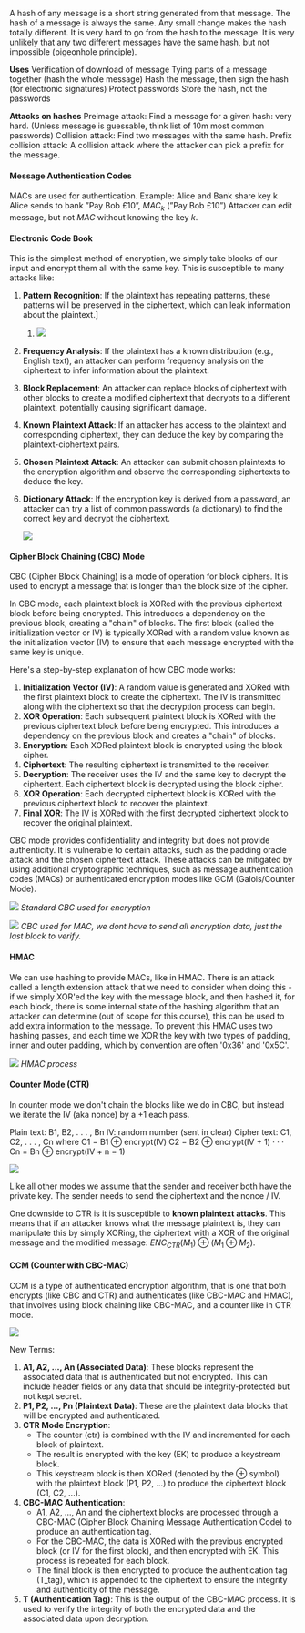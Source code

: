 A hash of any message is a short string generated from that message. The hash of a message is always the same. Any small change makes the hash totally different. It is very hard to go from the hash to the message. It is very unlikely that any two different messages have the same hash, but not impossible (pigeonhole principle).

**Uses**
	Verification of download of message 
	Tying parts of a message together (hash the whole message) 
	Hash the message, then sign the hash (for electronic signatures) 
	Protect passwords 
	Store the hash, not the passwords

**Attacks on hashes**
Preimage attack: Find a message for a given hash: very hard. (Unless message is guessable, think list of 10m most common passwords)
Collision attack: Find two messages with the same hash. 
Prefix collision attack: A collision attack where the attacker can pick a prefix for the message.

#### Message Authentication Codes
MACs are used for authentication. 
Example: Alice and Bank share key k
Alice sends to bank ”Pay Bob £10”, $MAC_k$ (”Pay Bob £10”)
Attacker can edit message, but not $MAC$ without knowing the key $k$.

#### Electronic Code Book
This is the simplest method of encryption, we simply take blocks of our input and encrypt them all with the same key. This is susceptible to many attacks like:
1. **Pattern Recognition**: If the plaintext has repeating patterns, these patterns will be preserved in the ciphertext, which can leak information about the plaintext.]
	1. ![](Images/chrome_5eUQC9Qq4m.png)
2. **Frequency Analysis**: If the plaintext has a known distribution (e.g., English text), an attacker can perform frequency analysis on the ciphertext to infer information about the plaintext.
3. **Block Replacement**: An attacker can replace blocks of ciphertext with other blocks to create a modified ciphertext that decrypts to a different plaintext, potentially causing significant damage.
4. **Known Plaintext Attack**: If an attacker has access to the plaintext and corresponding ciphertext, they can deduce the key by comparing the plaintext-ciphertext pairs.
5. **Chosen Plaintext Attack**: An attacker can submit chosen plaintexts to the encryption algorithm and observe the corresponding ciphertexts to deduce the key.
6. **Dictionary Attack**: If the encryption key is derived from a password, an attacker can try a list of common passwords (a dictionary) to find the correct key and decrypt the ciphertext.

	![](Images/chrome_tcBpMVRIy0.png)
#### Cipher Block Chaining (CBC) Mode
CBC (Cipher Block Chaining) is a mode of operation for block ciphers. It is used to encrypt a message that is longer than the block size of the cipher.

In CBC mode, each plaintext block is XORed with the previous ciphertext block before being encrypted. This introduces a dependency on the previous block, creating a "chain" of blocks. The first block (called the initialization vector or IV) is typically XORed with a random value known as the initialization vector (IV) to ensure that each message encrypted with the same key is unique.

Here's a step-by-step explanation of how CBC mode works:
1. **Initialization Vector (IV)**: A random value is generated and XORed with the first plaintext block to create the ciphertext. The IV is transmitted along with the ciphertext so that the decryption process can begin.
2. **XOR Operation**: Each subsequent plaintext block is XORed with the previous ciphertext block before being encrypted. This introduces a dependency on the previous block and creates a "chain" of blocks.
3. **Encryption**: Each XORed plaintext block is encrypted using the block cipher.
4. **Ciphertext**: The resulting ciphertext is transmitted to the receiver.
5. **Decryption**: The receiver uses the IV and the same key to decrypt the ciphertext. Each ciphertext block is decrypted using the block cipher.
6. **XOR Operation**: Each decrypted ciphertext block is XORed with the previous ciphertext block to recover the plaintext.
7. **Final XOR**: The IV is XORed with the first decrypted ciphertext block to recover the original plaintext.

CBC mode provides confidentiality and integrity but does not provide authenticity. It is vulnerable to certain attacks, such as the padding oracle attack and the chosen ciphertext attack. These attacks can be mitigated by using additional cryptographic techniques, such as message authentication codes (MACs) or authenticated encryption modes like GCM (Galois/Counter Mode).

![](Images/chrome_nRsA6bITmd.png)
*Standard CBC used for encryption*

![](Images/Pasted%20image%2020240219200030.png)
*CBC used for MAC, we dont have to send all encryption data, just the last block to verify.*
#### HMAC 
We can use hashing to provide MACs, like in HMAC. There is an attack called a length extension attack that we need to consider when doing this - if we simply XOR'ed the key with the message block, and then hashed it, for each block, there is some internal state of the hashing algorithm that an attacker can determine (out of scope for this course), this can be used to add extra information to the message. To prevent this HMAC uses two hashing passes, and each time we XOR the key with two types of padding, inner and outer padding, which by convention are often '0x36' and '0x5C'. 

![](Images/chrome_uV1pu1n8j9.png)
*HMAC process*
#### Counter Mode (CTR)
In counter mode we don't chain the blocks like we do in CBC, but instead we iterate the IV (aka nonce) by a +1 each pass.

Plain text: B1, B2, . . . , Bn 
IV: random number (sent in clear) 
Cipher text: C1, C2, . . . , Cn where 
	C1 = B1 ⊕ encrypt(IV) 
	C2 = B2 ⊕ encrypt(IV + 1)
	· · · 
	Cn = Bn ⊕ encrypt(IV + n − 1)
	
![](Images/chrome_YBz5dIUlXk.png)

Like all other modes we assume that the sender and receiver both have the private key. The sender needs to send the ciphertext and the nonce / IV. 

One downside to CTR is it is susceptible to **known plaintext attacks**. This means that if an attacker knows what the message plaintext is, they can manipulate this by simply XORing, the ciphertext with a XOR of the original message and the modified message: $ENC_{CTR}(M_1) ⊕ (M_1 ⊕ M_2)$.

#### CCM (Counter with CBC-MAC)
CCM is a type of authenticated encryption algorithm, that is one that both encrypts (like CBC and CTR) and authenticates (like CBC-MAC and HMAC), that involves using block chaining like CBC-MAC, and a counter like in CTR mode. 

![](Images/Pasted%20image%2020240221161840.png)

New Terms:
1. **A1, A2, ..., An (Associated Data)**: These blocks represent the associated data that is authenticated but not encrypted. This can include header fields or any data that should be integrity-protected but not kept secret.
2. **P1, P2, ..., Pn (Plaintext Data)**: These are the plaintext data blocks that will be encrypted and authenticated.
3. **CTR Mode Encryption**:
    - The counter (ctr) is combined with the IV and incremented for each block of plaintext.
    - The result is encrypted with the key (EK) to produce a keystream block.
    - This keystream block is then XORed (denoted by the ⊕ symbol) with the plaintext block (P1, P2, ...) to produce the ciphertext block (C1, C2, ...).
4. **CBC-MAC Authentication**:
    - A1, A2, ..., An and the ciphertext blocks are processed through a CBC-MAC (Cipher Block Chaining Message Authentication Code) to produce an authentication tag.
    - For the CBC-MAC, the data is XORed with the previous encrypted block (or IV for the first block), and then encrypted with EK. This process is repeated for each block.
    - The final block is then encrypted to produce the authentication tag (T_tag), which is appended to the ciphertext to ensure the integrity and authenticity of the message.
5. **T (Authentication Tag)**: This is the output of the CBC-MAC process. It is used to verify the integrity of both the encrypted data and the associated data upon decryption.

